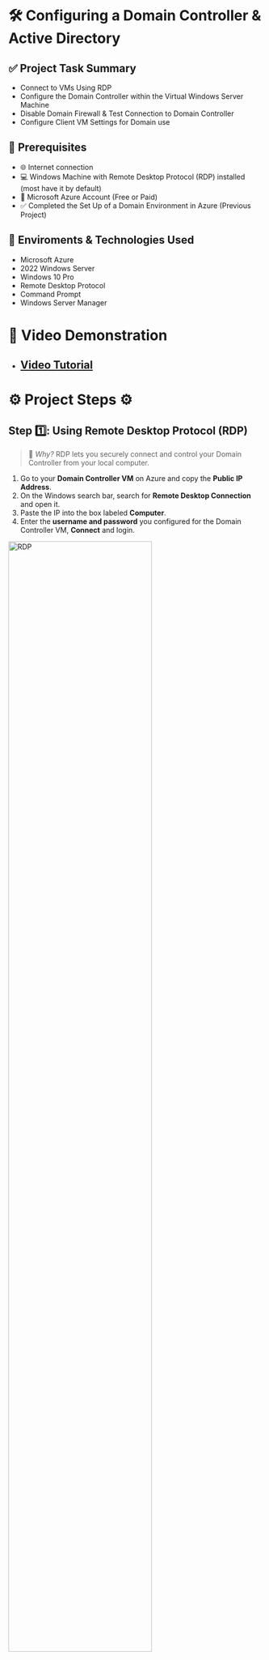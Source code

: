 <h1> 🛠️ Configuring a Domain Controller & Active Directory </h1>

## ✅ Project Task Summary

- Connect to VMs Using RDP
- Configure the Domain Controller within the Virtual Windows Server Machine
- Disable Domain Firewall & Test Connection to Domain Controller
- Configure Client VM Settings for Domain use

## 📌 Prerequisites
- 🌐 Internet connection
- 💻 Windows Machine with Remote Desktop Protocol (RDP) installed (most have it by default)
- 🔐 Microsoft Azure Account (Free or Paid)
- ✅ Completed the Set Up of a Domain Environment in Azure (Previous Project) 
    
## 🔗 Enviroments & Technologies Used 
-  Microsoft Azure
-  2022 Windows Server
-  Windows 10 Pro
-  Remote Desktop Protocol
-  Command Prompt
-  Windows Server Manager

  # 🎥 Video Demonstration

- ## [Video Tutorial](https://vimeo.com/1083737911/4822434906?share=copy)

<h1> ⚙️ Project Steps ⚙️ </h1>

## Step 1️⃣: Using Remote Desktop Protocol (RDP)

>📌 *Why?* RDP lets you securely connect and control your Domain Controller from your local computer.

1. Go to your **Domain Controller VM** on Azure and copy the **Public IP Address**.
2. On the Windows search bar, search for **Remote Desktop Connection** and open it.
3. Paste the IP into the box labeled **Computer**.
4. Enter the **username and password** you configured for the Domain Controller VM, **Connect** and login.

<p>
<img src="https://imgur.com/hE04qpk.png" height="75%" width="75%" alt="RDP">
</p>

<br>
<br>

## Step 2️⃣: Disable Firewall on DC (for testing/ping)

>📌 *Why?* Disabling the firewall allows easier network testing, like pings during setup (not recommended for production).

1. Open Run in Windows search, type wf.msc, and press Enter.
2. Click **Windows Firewall Properties** (top of the left panel).
3. For **Domain, Private, and Public Profiles**, set **Firewall State** to **Off**.
4. Click **Apply** and **OK**.
5. Open Azure & navigate to your **Domain Controller**. Restart the VM to ensure the Firewall settings have been set.

<p>
<img src="https://imgur.com/Nl9jiWR.png" height="80%" width="80%" alt="Firewall">
</p>

<br>
<br>

## Step 3️⃣: Test Connection from Client VM

>📌 *Why?* Verifying DNS and ping ensures the Client VM can communicate with the DC before trying to join the domain.


1. RDP into your **Client VM**. (We are not using domain login yet as this client hasn't joined the domain yet).
2. Open **Command Prompt** and run:  
   ping <DC_Private_IP> (We should see that all packets were sent and received).
3. Run:  
   ipconfig /all
 (Look for "DNS Server"; it should be linked to the DC's private IP)


<p>
<img src="https://imgur.com/nx5nKxs.png" height="40%" width="70%" alt="Command Prompt">
</p>

<br>

## Step 4️⃣: Configuring the Domain Controller (DC)

>📌 *Why?* This turns the server into a Domain Controller, which manages users, computers, and domain security for the network.

1. On the DC VM, open **Server Manager**.
2. Click **Add Roles & Features** > Next > Next > Next.
3. Select **Active Directory Domain Services**, click Next until you reach **Install**.
4. Check **Restart destination server automatically** and click **Install**.
5. After installation, click the **flag icon** in Server Manager > **Promote this server to a domain controller**.
6. Choose **Add a new forest** and create a domain (e.g., mydomain.com), then click Next.
7. For the **Directory Services Restore Mode (DSRM)** password, set anything (easy password for testing purposes).
8. Uncheck **Create DNS delegation** when prompted & continue through the wizard and click **Install**.
9. Once the server restarts, log in via **domain credentials**: domain\Username. (eg. mydomain.com\admin123)
 
<p>
<img src="https://imgur.com/HyyWl3h.png" height="85%" width="85%" alt="Server Manager">
</p>

<br>
<br>

## Step 5️⃣: Join Client VM to Domain

>📌 *Why?* Joining the domain connects the client to the centralized management system handled by the Domain Controller.

1. Restart the **Client VM** then connect & open **System Properties** (type 'Run' then sysdm.cpl).
2. Click **Change**, select **Domain**, and enter the domain name you set earlier (e.g., mydomain.com).
3. When prompted, enter **Domain Admin credentials** (the ones set during DC configuration).
4. After confirmation, **restart the Client VM**.

<p>
<img src="https://imgur.com/EKHU4I2.png" height="80%" width="80%" alt="Joining Domain via Client VM">
</p>

<br>
<br>

## Step 6️⃣: Allow Domain Users to Use RDP

>📌 *Why?* This lets regular domain users connect to the Client VM via Remote Desktop after joining the domain.

1. Reconnect to the **Client VM** using the **DC admin account**.
2. Open **System Properties** (type 'Run' then sysdm.cpl)
3. Under **Remote**, click **Select Users** then **Add**, type **domain users** then Apply and save changes.
   
<p>
<img src="https://imgur.com/NMBAGxU.png" height="80%" width="80%" alt="Adjusting GP">
</p>
